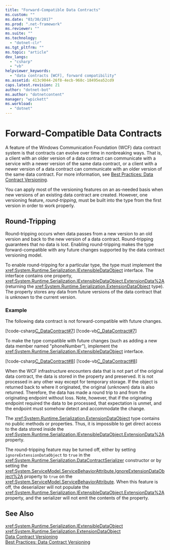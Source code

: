 ```yaml
---
title: "Forward-Compatible Data Contracts"
ms.custom: ""
ms.date: "03/30/2017"
ms.prod: ".net-framework"
ms.reviewer: ""
ms.suite: ""
ms.technology: 
  - "dotnet-clr"
ms.tgt_pltfrm: ""
ms.topic: "article"
dev_langs: 
  - "csharp"
  - "vb"
helpviewer_keywords: 
  - "data contracts [WCF], forward compatibility"
ms.assetid: 413c9044-26f8-4ecb-968c-18495ea52cd9
caps.latest.revision: 21
author: "dotnet-bot"
ms.author: "dotnetcontent"
manager: "wpickett"
ms.workload: 
  - "dotnet"
---
```

# Forward-Compatible Data Contracts
A feature of the Windows Communication Foundation (WCF) data contract system is that contracts can evolve over time in nonbreaking ways. That is, a client with an older version of a data contract can communicate with a service with a newer version of the same data contract, or a client with a newer version of a data contract can communicate with an older version of the same data contract. For more information, see [Best Practices: Data Contract Versioning](../../../../docs/framework/wcf/best-practices-data-contract-versioning.md).  
  
 You can apply most of the versioning features on an as-needed basis when new versions of an existing data contract are created. However, one versioning feature, *round-tripping*, must be built into the type from the first version in order to work properly.  
  
## Round-Tripping  
 Round-tripping occurs when data passes from a new version to an old version and back to the new version of a data contract. Round-tripping guarantees that no data is lost. Enabling round-tripping makes the type forward-compatible with any future changes supported by the data contract versioning model.  
  
 To enable round-tripping for a particular type, the type must implement the <xref:System.Runtime.Serialization.IExtensibleDataObject> interface. The interface contains one property, <xref:System.Runtime.Serialization.IExtensibleDataObject.ExtensionData%2A> (returning the <xref:System.Runtime.Serialization.ExtensionDataObject> type). The property stores any data from future versions of the data contract that is unknown to the current version.  
  
### Example  
 The following data contract is not forward-compatible with future changes.  
  
 [!code-csharp[C_DataContract#7](../../../../samples/snippets/csharp/VS_Snippets_CFX/c_datacontract/cs/source.cs#7)]
 [!code-vb[C_DataContract#7](../../../../samples/snippets/visualbasic/VS_Snippets_CFX/c_datacontract/vb/source.vb#7)]  
  
 To make the type compatible with future changes (such as adding a new data member named "phoneNumber"), implement the <xref:System.Runtime.Serialization.IExtensibleDataObject> interface.  
  
 [!code-csharp[C_DataContract#8](../../../../samples/snippets/csharp/VS_Snippets_CFX/c_datacontract/cs/source.cs#8)]
 [!code-vb[C_DataContract#8](../../../../samples/snippets/visualbasic/VS_Snippets_CFX/c_datacontract/vb/source.vb#8)]  
  
 When the WCF infrastructure encounters data that is not part of the original data contract, the data is stored in the property and preserved. It is not processed in any other way except for temporary storage. If the object is returned back to where it originated, the original (unknown) data is also returned. Therefore, the data has made a round trip to and from the originating endpoint without loss. Note, however, that if the originating endpoint required the data to be processed, that expectation is unmet, and the endpoint must somehow detect and accommodate the change.  
  
 The <xref:System.Runtime.Serialization.ExtensionDataObject> type contains no public methods or properties. Thus, it is impossible to get direct access to the data stored inside the <xref:System.Runtime.Serialization.IExtensibleDataObject.ExtensionData%2A> property.  
  
 The round-tripping feature may be turned off, either by setting `ignoreExtensionDataObject` to `true` in the <xref:System.Runtime.Serialization.DataContractSerializer> constructor or by setting the <xref:System.ServiceModel.ServiceBehaviorAttribute.IgnoreExtensionDataObject%2A> property to `true` on the <xref:System.ServiceModel.ServiceBehaviorAttribute>. When this feature is off, the deserializer will not populate the <xref:System.Runtime.Serialization.IExtensibleDataObject.ExtensionData%2A> property, and the serializer will not emit the contents of the property.  
  
## See Also  
 <xref:System.Runtime.Serialization.IExtensibleDataObject>  
 <xref:System.Runtime.Serialization.ExtensionDataObject>  
 [Data Contract Versioning](../../../../docs/framework/wcf/feature-details/data-contract-versioning.md)  
 [Best Practices: Data Contract Versioning](../../../../docs/framework/wcf/best-practices-data-contract-versioning.md)
